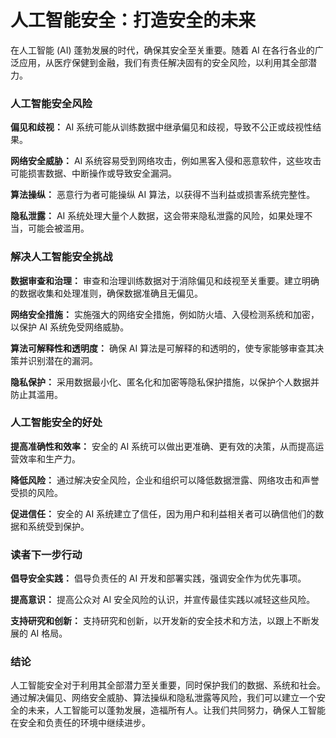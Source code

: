 # 人工智能安全：打造安全的未来

在人工智能 (AI) 蓬勃发展的时代，确保其安全至关重要。随着 AI 在各行各业的广泛应用，从医疗保健到金融，我们有责任解决固有的安全风险，以利用其全部潜力。

### 人工智能安全风险

**偏见和歧视：**
AI 系统可能从训练数据中继承偏见和歧视，导致不公正或歧视性结果。

**网络安全威胁：**
AI 系统容易受到网络攻击，例如黑客入侵和恶意软件，这些攻击可能损害数据、中断操作或导致安全漏洞。

**算法操纵：**
恶意行为者可能操纵 AI 算法，以获得不当利益或损害系统完整性。

**隐私泄露：**
AI 系统处理大量个人数据，这会带来隐私泄露的风险，如果处理不当，可能会被滥用。

### 解决人工智能安全挑战

**数据审查和治理：**
审查和治理训练数据对于消除偏见和歧视至关重要。建立明确的数据收集和处理准则，确保数据准确且无偏见。

**网络安全措施：**
实施强大的网络安全措施，例如防火墙、入侵检测系统和加密，以保护 AI 系统免受网络威胁。

**算法可解释性和透明度：**
确保 AI 算法是可解释的和透明的，使专家能够审查其决策并识别潜在的漏洞。

**隐私保护：**
采用数据最小化、匿名化和加密等隐私保护措施，以保护个人数据并防止其滥用。

### 人工智能安全的好处

**提高准确性和效率：**
安全的 AI 系统可以做出更准确、更有效的决策，从而提高运营效率和生产力。

**降低风险：**
通过解决安全风险，企业和组织可以降低数据泄露、网络攻击和声誉受损的风险。

**促进信任：**
安全的 AI 系统建立了信任，因为用户和利益相关者可以确信他们的数据和系统受到保护。

### 读者下一步行动

**倡导安全实践：**
倡导负责任的 AI 开发和部署实践，强调安全作为优先事项。

**提高意识：**
提高公众对 AI 安全风险的认识，并宣传最佳实践以减轻这些风险。

**支持研究和创新：**
支持研究和创新，以开发新的安全技术和方法，以跟上不断发展的 AI 格局。

### 结论

人工智能安全对于利用其全部潜力至关重要，同时保护我们的数据、系统和社会。通过解决偏见、网络安全威胁、算法操纵和隐私泄露等风险，我们可以建立一个安全的未来，人工智能可以蓬勃发展，造福所有人。让我们共同努力，确保人工智能在安全和负责任的环境中继续进步。

